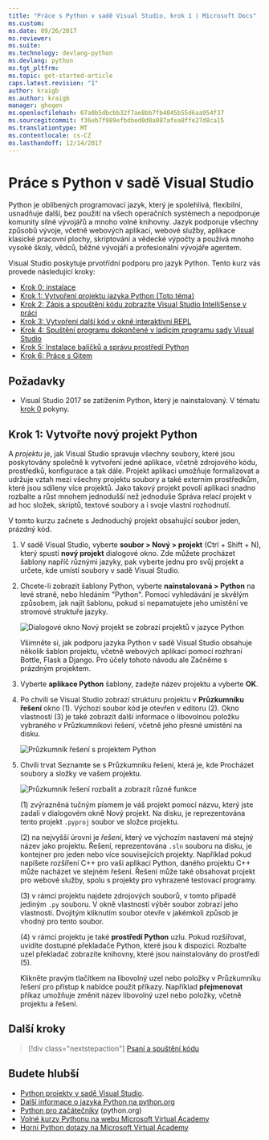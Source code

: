```yaml
---
title: "Práce s Python v sadě Visual Studio, krok 1 | Microsoft Docs"
ms.custom: 
ms.date: 09/26/2017
ms.reviewer: 
ms.suite: 
ms.technology: devlang-python
ms.devlang: python
ms.tgt_pltfrm: 
ms.topic: get-started-article
caps.latest.revision: "1"
author: kraigb
ms.author: kraigb
manager: ghogen
ms.openlocfilehash: 07a0b5dbcbb32f7ae8bb7fb4045b55d6aa954f37
ms.sourcegitcommit: f36eb7f989efbdbed0d0a087afea8ffe27d8ca15
ms.translationtype: MT
ms.contentlocale: cs-CZ
ms.lasthandoff: 12/14/2017
---
```

# <a name="working-with-python-in-visual-studio"></a>Práce s Python v sadě Visual Studio

Python je oblíbených programovací jazyk, který je spolehlivá, flexibilní, usnadňuje další, bez použití na všech operačních systémech a nepodporuje komunity silné vývojářů a mnoho volné knihovny. Jazyk podporuje všechny způsobů vývoje, včetně webových aplikací, webové služby, aplikace klasické pracovní plochy, skriptování a vědecké výpočty a používá mnoho vysoké školy, vědců, běžné vývojáři a profesionální vývojáře agentem.

Visual Studio poskytuje prvotřídní podporu pro jazyk Python. Tento kurz vás provede následující kroky:

- [Krok 0: instalace](vs-tutorial-01-00.md)
- [Krok 1: Vytvoření projektu jazyka Python (Toto téma)](#step-1-create-a-new-python-project)
- [Krok 2: Zápis a spouštění kódu zobrazíte Visual Studio IntelliSense v práci](vs-tutorial-01-02.md)
- [Krok 3: Vytvoření další kód v okně interaktivní REPL](vs-tutorial-01-03.md)
- [Krok 4: Spuštění programu dokončené v ladicím programu sady Visual Studio](vs-tutorial-01-04.md)
- [Krok 5: Instalace balíčků a správu prostředí Python](vs-tutorial-01-05.md)
- [Krok 6: Práce s Gitem](vs-tutorial-01-06.md)

## <a name="prerequisites"></a>Požadavky

- Visual Studio 2017 se zatížením Python, který je nainstalovaný. V tématu [krok 0](vs-tutorial-01-00.md) pokyny.

## <a name="step-1-create-a-new-python-project"></a>Krok 1: Vytvořte nový projekt Python

A *projektu* je, jak Visual Studio spravuje všechny soubory, které jsou poskytovány společně k vytvoření jedné aplikace, včetně zdrojového kódu, prostředků, konfigurace a tak dále. Projekt aplikaci umožňuje formalizovat a udržuje vztah mezi všechny projektu soubory a také externím prostředkům, které jsou sdíleny více projektů. Jako takový projekt povolí aplikaci snadno rozbalte a růst mnohem jednodušší než jednoduše Správa relací projekt v ad hoc složek, skriptů, textové soubory a i svoje vlastní rozhodnutí.

V tomto kurzu začnete s Jednoduchý projekt obsahující soubor jeden, prázdný kód.

1. V sadě Visual Studio, vyberte **soubor > Nový > projekt** (Ctrl + Shift + N), který spustí **nový projekt** dialogové okno. Zde můžete procházet šablony napříč různými jazyky, pak vyberte jednu pro svůj projekt a určete, kde umístí soubory v sadě Visual Studio.

1. Chcete-li zobrazit šablony Python, vyberte **nainstalovaná > Python** na levé straně, nebo hledáním "Python". Pomocí vyhledávání je skvělým způsobem, jak najít šablonu, pokud si nepamatujete jeho umístění ve stromové struktuře jazyky.

    ![Dialogové okno Nový projekt se zobrazí projektů v jazyce Python](media/vs-getting-started-python-01-new-project.png)

    Všimněte si, jak podporu jazyka Python v sadě Visual Studio obsahuje několik šablon projektu, včetně webových aplikací pomocí rozhraní Bottle, Flask a Django. Pro účely tohoto návodu ale Začněme s prázdným projektem.

1. Vyberte **aplikace Python** šablony, zadejte název projektu a vyberte **OK**. 

1. Po chvíli se Visual Studio zobrazí strukturu projektu v **Průzkumníku řešení** okno (1). Výchozí soubor kód je otevřen v editoru (2). Okno vlastností (3) je také zobrazit další informace o libovolnou položku vybraného v Průzkumníkovi řešení, včetně jeho přesné umístění na disku.

    ![Průzkumník řešení s projektem Python](media/vs-getting-started-python-02-windows.png)

1. Chvíli trvat Seznamte se s Průzkumníku řešení, která je, kde Procházet soubory a složky ve vašem projektu.

    ![Průzkumník řešení rozbalit a zobrazit různé funkce](media/vs-getting-started-python-03-solution-explorer.png)

    (1) zvýrazněná tučným písmem je váš projekt pomocí názvu, který jste zadali v dialogovém okně Nový projekt. Na disku, je reprezentována tento projekt `.pyproj` soubor ve složce projektu.

    (2) na nejvyšší úrovni je *řešení*, který ve výchozím nastavení má stejný název jako projektu. Řešení, reprezentována `.sln` souboru na disku, je kontejner pro jeden nebo více souvisejících projekty. Například pokud napíšete rozšíření C++ pro vaši aplikaci Python, daného projektu C++ může nacházet ve stejném řešení. Řešení může také obsahovat projekt pro webové služby, spolu s projekty pro vyhrazené testovací programy. 

    (3) v rámci projektu najdete zdrojových souborů, v tomto případě jediným `.py` souboru. V okně vlastností výběr soubor zobrazí jeho vlastnosti. Dvojitým kliknutím soubor otevře v jakémkoli způsob je vhodný pro tento soubor.

    (4) v rámci projektu je také **prostředí Python** uzlu. Pokud rozšiřovat, uvidíte dostupné překladače Python, které jsou k dispozici. Rozbalte uzel překladač zobrazíte knihovny, které jsou nainstalovány do prostředí (5).

    Klikněte pravým tlačítkem na libovolný uzel nebo položky v Průzkumníku řešení pro přístup k nabídce použít příkazy. Například **přejmenovat** příkaz umožňuje změnit název libovolný uzel nebo položky, včetně projektu a řešení.

## <a name="next-steps"></a>Další kroky

> [!div class="nextstepaction"]
> [Psaní a spuštění kódu](vs-tutorial-01-02.md)

## <a name="going-deeper"></a>Budete hlubší

- [Python projekty v sadě Visual Studio](python-projects.md).
- [Další informace o jazyka Python na python.org](https://www.python.org)
- [Python pro začátečníky](https://www.python.org/about/gettingstarted/) (python.org)
- [Volné kurzy Pythonu na webu Microsoft Virtual Academy](https://mva.microsoft.com/search/SearchResults.aspx#!q=python)
- [Horní Python dotazy na Microsoft Virtual Academy](https://aka.ms/mva-top-python-questions)
